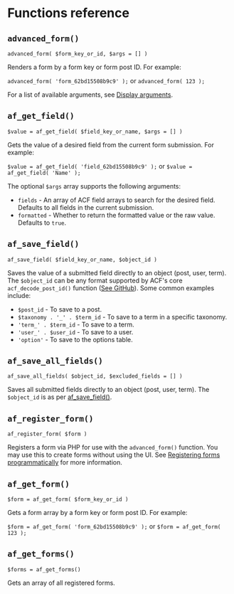 # Functions reference

## `advanced_form()`

`advanced_form( $form_key_or_id, $args = [] )`

Renders a form by a form key or form post ID. For example:

`advanced_form( 'form_62bd15508b9c9' );` or `advanced_form( 123 );`

For a list of available arguments, see [Display arguments](Display-arguments.md).

## `af_get_field()`

`$value = af_get_field( $field_key_or_name, $args = [] )`

Gets the value of a desired field from the current form submission. For example:

`$value = af_get_field( 'field_62bd15508b9c9' );` or `$value = af_get_field( 'Name' );`

The optional `$args` array supports the following arguments:

- `fields` - An array of ACF field arrays to search for the desired field. Defaults to all fields in the current
  submission.
- `formatted` - Whether to return the formatted value or the raw value. Defaults to `true`.

## `af_save_field()`

`af_save_field( $field_key_or_name, $object_id )`

Saves the value of a submitted field directly to an object (post, user, term). The `$object_id` can be any format
supported by ACF's core `acf_decode_post_id()`
function ([See GitHub](https://github.com/search?q=repo%3AAdvancedCustomFields%2Facf+function+acf_decode_post_id&type=code)).
Some common examples include:

- `$post_id` - To save to a post.
- `$taxonomy . '_' . $term_id` - To save to a term in a specific taxonomy.
- `'term_' . $term_id` - To save to a term.
- `'user_' . $user_id` - To save to a user.
- `'option'` - To save to the options table.

## `af_save_all_fields()`

`af_save_all_fields( $object_id, $excluded_fields = [] )`

Saves all submitted fields directly to an object (post, user, term). The `$object_id` is as
per [af_save_field()](#af_save_field).

## `af_register_form()`

`af_register_form( $form )`

Registers a form via PHP for use with the `advanced_form()` function. You may use this to create forms without using the
UI. See [Registering forms programmatically](Registering-forms-programmatically.md) for more information.

## `af_get_form()`

`$form = af_get_form( $form_key_or_id )`

Gets a form array by a form key or form post ID. For example:

`$form = af_get_form( 'form_62bd15508b9c9' );` or `$form = af_get_form( 123 );`

## `af_get_forms()`

`$forms = af_get_forms()`

Gets an array of all registered forms.